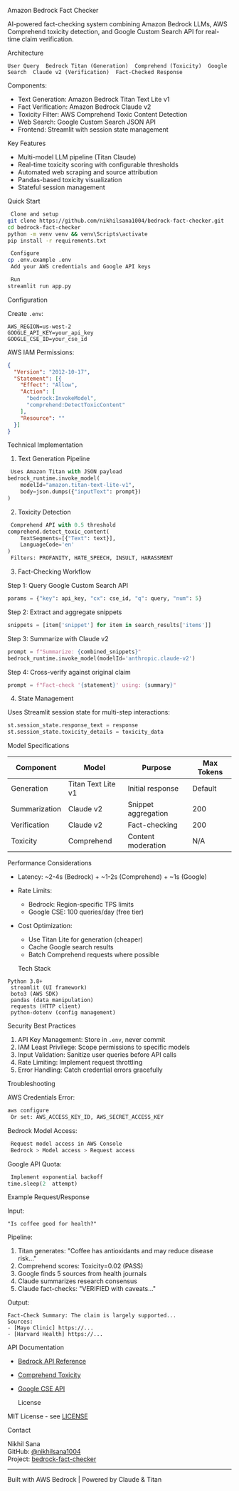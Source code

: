 ﻿ Amazon Bedrock Fact Checker

AI-powered fact-checking system combining Amazon Bedrock LLMs, AWS Comprehend toxicity detection, and Google Custom Search API for real-time claim verification.


 Architecture
```
User Query  Bedrock Titan (Generation)  Comprehend (Toxicity)  Google Search  Claude v2 (Verification)  Fact-Checked Response
```

Components:
- Text Generation: Amazon Bedrock Titan Text Lite v1
- Fact Verification: Amazon Bedrock Claude v2
- Toxicity Filter: AWS Comprehend Toxic Content Detection
- Web Search: Google Custom Search JSON API
- Frontend: Streamlit with session state management

 Key Features

-  Multi-model LLM pipeline (Titan  Claude)
-  Real-time toxicity scoring with configurable thresholds
-  Automated web scraping and source attribution
-  Pandas-based toxicity visualization
-  Stateful session management

  Quick Start
```bash
 Clone and setup
git clone https://github.com/nikhilsana1004/bedrock-fact-checker.git
cd bedrock-fact-checker
python -m venv venv && venv\Scripts\activate
pip install -r requirements.txt

 Configure
cp .env.example .env
 Add your AWS credentials and Google API keys

 Run
streamlit run app.py
```

  Configuration

Create `.env`:
```env
AWS_REGION=us-west-2
GOOGLE_API_KEY=your_api_key
GOOGLE_CSE_ID=your_cse_id
```

AWS IAM Permissions:
```json
{
  "Version": "2012-10-17",
  "Statement": [{
    "Effect": "Allow",
    "Action": [
      "bedrock:InvokeModel",
      "comprehend:DetectToxicContent"
    ],
    "Resource": ""
  }]
}
```

  Technical Implementation

 1. Text Generation Pipeline
```python
 Uses Amazon Titan with JSON payload
bedrock_runtime.invoke_model(
    modelId="amazon.titan-text-lite-v1",
    body=json.dumps({"inputText": prompt})
)
```

 2. Toxicity Detection
```python
 Comprehend API with 0.5 threshold
comprehend.detect_toxic_content(
    TextSegments=[{"Text": text}],
    LanguageCode='en'
)
 Filters: PROFANITY, HATE_SPEECH, INSULT, HARASSMENT
```

 3. Fact-Checking Workflow

Step 1: Query Google Custom Search API
```python
params = {"key": api_key, "cx": cse_id, "q": query, "num": 5}
```

Step 2: Extract and aggregate snippets
```python
snippets = [item['snippet'] for item in search_results['items']]
```

Step 3: Summarize with Claude v2
```python
prompt = f"Summarize: {combined_snippets}"
bedrock_runtime.invoke_model(modelId='anthropic.claude-v2')
```

Step 4: Cross-verify against original claim
```python
prompt = f"Fact-check '{statement}' using: {summary}"
```

 4. State Management

Uses Streamlit session state for multi-step interactions:
```python
st.session_state.response_text = response
st.session_state.toxicity_details = toxicity_data
```

  Model Specifications

| Component | Model | Purpose | Max Tokens |
|-----------|-------|---------|------------|
| Generation | Titan Text Lite v1 | Initial response | Default |
| Summarization | Claude v2 | Snippet aggregation | 200 |
| Verification | Claude v2 | Fact-checking | 200 |
| Toxicity | Comprehend | Content moderation | N/A |

  Performance Considerations

- Latency: ~2-4s (Bedrock) + ~1-2s (Comprehend) + ~1s (Google)
- Rate Limits: 
  - Bedrock: Region-specific TPS limits
  - Google CSE: 100 queries/day (free tier)
- Cost Optimization: 
  - Use Titan Lite for generation (cheaper)
  - Cache Google search results
  - Batch Comprehend requests where possible

  Tech Stack
```
Python 3.8+
 streamlit (UI framework)
 boto3 (AWS SDK)
 pandas (data manipulation)
 requests (HTTP client)
 python-dotenv (config management)
```

  Security Best Practices

1. API Key Management: Store in `.env`, never commit
2. IAM Least Privilege: Scope permissions to specific models
3. Input Validation: Sanitize user queries before API calls
4. Rate Limiting: Implement request throttling
5. Error Handling: Catch credential errors gracefully

  Troubleshooting

AWS Credentials Error:
```bash
aws configure
 Or set: AWS_ACCESS_KEY_ID, AWS_SECRET_ACCESS_KEY
```

Bedrock Model Access:
```bash
 Request model access in AWS Console
 Bedrock > Model access > Request access
```

Google API Quota:
```python
 Implement exponential backoff
time.sleep(2  attempt)
```

  Example Request/Response

Input:
```
"Is coffee good for health?"
```

Pipeline:
1. Titan generates: "Coffee has antioxidants and may reduce disease risk..."
2. Comprehend scores: Toxicity=0.02 (PASS)
3. Google finds 5 sources from health journals
4. Claude summarizes research consensus
5. Claude fact-checks: "VERIFIED with caveats..."

Output:
```
Fact-Check Summary: The claim is largely supported...
Sources:
- [Mayo Clinic] https://...
- [Harvard Health] https://...
```

  API Documentation

- [Bedrock API Reference](https://docs.aws.amazon.com/bedrock/latest/APIReference/)
- [Comprehend Toxicity](https://docs.aws.amazon.com/comprehend/latest/dg/how-toxicity.html)
- [Google CSE API](https://developers.google.com/custom-search/v1/overview)

  License

MIT License - see [LICENSE](LICENSE)

  Contact

Nikhil Sana  
GitHub: [@nikhilsana1004](https://github.com/nikhilsana1004)  
Project: [bedrock-fact-checker](https://github.com/nikhilsana1004/bedrock-fact-checker)

---

 Built with AWS Bedrock | Powered by Claude & Titan
